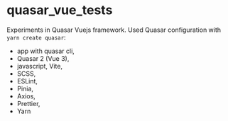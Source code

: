 # quasar_vue_tests
Experiments in Quasar Vuejs framework. Used Quasar configuration with `yarn create quasar`:
* app with quasar cli,
* Quasar 2 (Vue 3),
* javascript, Vite,
* SCSS,
* ESLint,
* Pinia,
* Axios,
* Prettier,
* Yarn
